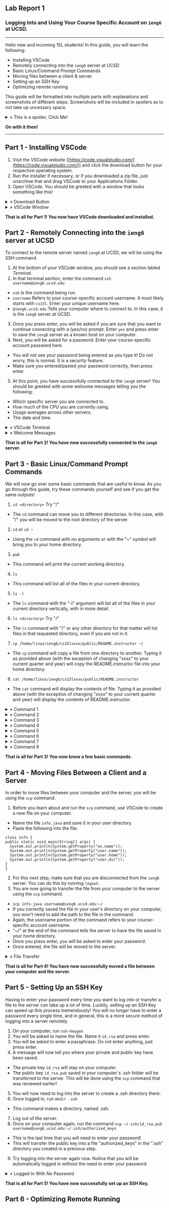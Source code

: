 ## Lab Report 1
### Logging Into and Using Your Course Specific Account on ```ieng6``` at UCSD.
---

Hello new and incoming 15L students! In this guide, you will learn the following:
- Installing VSCode
- Remotely connecting into the ```ieng6``` server at UCSD
- Basic Linux/Command Prompt Commands
- Moving files between a client & server
- Setting up an SSH Key
- Optimizing remote running

This guide will be formatted into multiple parts with explanations and screenshots of different steps. Screenshots will be included in spoilers as to not take up uncessary space. 
<details>
  <summary> » This is a spoiler, Click Me!</summary>
  This is the inside of a spoiler where images will be located!
  </details>

**On with it then!**

---

## Part 1 - Installing VSCode
1. Visit the VSCode website ([https://code.visualstudio.com/](https://code.visualstudio.com/)) and click the download button for your respective operating system. 
2. Run the installer if necessary, or if you downloaded a zip file, just unarchive that and drag VSCode to your Applications Folder.
3. Open VSCode. You should be greeted with a window that looks something like this!

<details>
  <summary> » Download Button</summary>
  
  <img src="lab1images/vscodedownloadbutton.png" alt="VSCode Download Button">
  
</details> 
<details>
  <summary> » VSCode Window</summary>
  
  <img src="lab1images/vscodewindow.png" alt="VSCode Window">
  
  </details>  

**That is all for Part 1! You now have VSCode downloaded and installed.**

## Part 2 - Remotely Connecting into the ```ieng6``` server at UCSD
To connect to the remote server named ```ieng6``` at UCSD, we will be using the SSH command.

1. At the bottom of your VSCode window, you should see a section labled *Terminal*.
2. In that terminal section, enter the command ```ssh username@ieng6.ucsd.edu```
  - ```ssh``` Is the command being run.
  - ```username``` Refers to your course-specific account username. It most likely starts with ``cs15l``. Enter your unique username here.
  - ```@ieng6.ucsd.edu``` Tells your computer where to connect to. In this case, it is the ```ieng6``` server at UCSD.
3. Once you press enter, you will be asked if you are sure that you want to continue connecting with a (yes/no) prompt. Enter ```yes``` and press enter to save the ```ieng6``` server as a known host on your computer.
4. Next, you will be asked for a password. Enter your course-specific account password here.
  - You will not see your password being entered as you type it! Do not worry, this is normal. It is a security feature.
  - Make sure you entered/pasted your password correctly, then press enter.
5. At this point, you have successfully connected to the ```ieng6``` server! You should be greeted with some welcome messages telling you the following:
  - Which specific server you are connected to.
  - How much of the CPU you are currently using.
  - Usage averages across other servers.
  - The date and time.

<details>
  <summary> » VSCode Terminal</summary>
  
  <img src="lab1images/vscodeterminal.png" alt="VSCode Terminal">
  
</details>  
<details>
  <summary> » Welcome Messages</summary>
  
  <img src="lab1images/welcomemessages.png" alt="Welcome Messages">
  
</details>  
  
**That is all for Part 2! You have now successfully connected to the ```ieng6``` server.**

## Part 3 - Basic Linux/Command Prompt Commands
We will now go over some basic commands that are useful to know. As you go through this guide, try these commands yourself and see if you get the same outputs!

1. ```cd <directory>``` Try "/"
  - The ```cd``` command can move you to different directories. In this case, with "/" you will be moved to the root directory of the server.
2. ```cd``` or ```cd ~```
  - Using the ```cd``` command with no arguments or with the "~" symbol will bring you to your home directory.
3. ```pwd```
  - This command will print the current working directory.
4. ```ls```
  - This command will list all of the files in your current directory.
5. ```ls -l```
  - The ```ls``` command with the "-l" argument will list all of the files in your current directory vertically, with in more detail.
6. ```ls <directory>``` Try "/"
  - The ```ls``` command with "/" or any other directory for that matter will list files in that requested directory, even if you are not in it.
7. ```cp /home/linux/ieng6/cs15lxxxx/public/README.instructor ~/```
  - The ```cp``` command will copy a file from one directory to another. Typing it as provided above (with the exception of changing "xxxx" to your current quarter and year) will copy the README.instructor file into your home directory.
8. ```cat /home/linux/ieng6/cs15lxxxx/public/README.instructor```
  - The ```cat``` command will display the contents of file. Typing it as provided above (with the exception of changing "xxxx" to your current quarter and year) will display the contents of README.instructor.

<details>
  <summary> » Command 1</summary>
  
  <img src="lab1images/command1.png" alt="Command 1">
  
</details>  
<details>
  <summary> » Command 2</summary>
  
  <img src="lab1images/command2.png" alt="Command 2">
  
</details>  
<details>
  <summary> » Command 3</summary>
  
  <img src="lab1images/command3.png" alt="Command 3">
  
</details>  
<details>
  <summary> » Command 4</summary>
  
  <img src="lab1images/command4.png" alt="Command 4">
  
</details>  
<details>
  <summary> » Command 5</summary>
  
  <img src="lab1images/command5.png" alt="Command 5">
  
</details>  
<details>
  <summary> » Command 6</summary>
  
  <img src="lab1images/command6.png" alt="Command 6">
  
</details>  
<details>
  <summary> » Command 7</summary>
  
  <img src="lab1images/command7.png" alt="Command 7">
  
</details>  
<details>
  <summary> » Command 8</summary>
  
  <img src="lab1images/command8.png" alt="Command 8">
  
</details>  

**That is all for Part 3! You now know a few basic commands.**

## Part 4 - Moving Files Between a Client and a Server
In order to move files between your computer and the server, you will be using the ```scp``` command.

1. Before you learn about and run the ```scp``` command, use VSCode to create a new file on your computer.
  - Name the file ```info.java``` and save it in your user directory.
  - Paste the following into the file:
  ```
  class info {
  public static void main(String[] args) {
    System.out.println(System.getProperty("os.name"));
    System.out.println(System.getProperty("user.name"));
    System.out.println(System.getProperty("user.home"));
    System.out.println(System.getProperty("user.dir"));
  }
}
```
2. For this next step, make sure that you are disconnected from the ```ieng6``` server. You can do this by running ```logout```.
3. You are now going to transfer the file from your computer to the server using the ```scp``` command.
  - ```scp info.java username@ieng6.ucsd.edu:~/```
  - If you correctly saved the file in your user's directory on your computer, you won't need to add the path to the file in the command.
  - Again, the username portion of the command refers to your course-specific account username.
  - "~/" at the end of the command tells the server to have the file saved in your home directory.
  - Once you press enter, you will be asked to enter your password.
  - Once entered, the file will be moved to the server.

<details>
  <summary> » File Transfer</summary>
  
  <img src="lab1images/filetransfer.png" alt="File Transfer">
  
</details>  

**That is all for Part 4! You have now successfully moved a file between your computer and the server.**

## Part 5 - Setting Up an SSH Key
Having to enter your password every time you want to log into or transfer a file to the server can take up a lot of time. Luckily, setting up an SSH Key can speed up this process tremendously! You will no longer have to enter a password every single time, and in general, this is a more secure method of logging into a server remotely.

1. On your computer, run ```ssh-keygen```
2. You will be asked to name the file. Name it ```id_rsa``` and press enter.
3. You will be asked to enter a passphrase. Do not enter anything, just press enter.
4. A message will now tell you where your private and public key have been saved.
  - The private key ```id_rsa``` will stay on your computer.
  - The public key ```id_rsa.pub``` saved in your computer's .ssh folder will be transferred to the server. This will be done using the ```scp``` command that was reviewed earlier!
5. You will now need to log into the server to create a .ssh directory there.
6. Once logged in, run ```mkdir .ssh```
  - This command makes a directory, named .ssh.
7. Log out of the server.
8. Once on your computer again, run the command ```scp ~/.ssh/id_rsa.pub username@ieng6.ucsd.edu:~/.ssh/authorized_keys```
  - This is the last time that you will need to enter your password!
  - This will transfer the public key into a file "authorized_keys" in the ".ssh" directory you created in a previous step.
9. Try logging into the server again now. Notice that you will be automatically logged in without the need to enter your password.

<details>
  <summary> » Logged In With No Password</summary>
  
  <img src="lab1images/nopasslogin.png" alt="Logged In With No Password">
  
</details> 

**That is all for Part 5! You have now successfully set up an SSH Key.**

## Part 6 - Optimizing Remote Running
